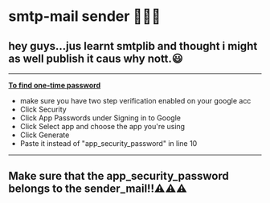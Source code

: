 # smtp-mail sender 🚀🚀🚀
## hey guys...jus learnt smtplib and thought i might as well publish it caus why nott.😃
---
<u> **To find one-time password** </u>

* make sure you have  two step verification enabled on  your google acc
* Click Security
* Click App Passwords under Signing in to Google
* Click Select app and choose the app you're using
* Click Generate
* Paste it  instead of  "app_security_password" in line 10
---
  
  ## Make sure that the app_security_password belongs to the sender_mail!!⚠️⚠️⚠️
